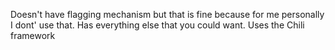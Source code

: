 Doesn't have flagging mechanism but that is fine because for me personally I dont' use that. Has everything else that you could want.
Uses the Chili framework
